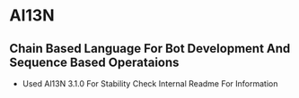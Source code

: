 # Al13N
## Chain Based Language For Bot Development And Sequence Based Operataions
* Used Al13N 3.1.0 For Stability Check Internal Readme For Information
